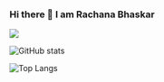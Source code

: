 ### Hi there 👋 I am Rachana Bhaskar

<!--
**rachana15/rachana15** is a ✨ _special_ ✨ repository because its `README.md` (this file) appears on your GitHub profile.

Here are some ideas to get you started:

- 🔭 I’m currently working on ...
- 🌱 I’m currently learning ...
- 👯 I’m looking to collaborate on ...
- 🤔 I’m looking for help with ...
- 💬 Ask me about ...
- 📫 How to reach me: ...
- 😄 Pronouns: ...
- ⚡ Fun fact: ...
-->
![](https://visitor-badge.laobi.icu/badge?page_id=rachana15.rachana15)

![GitHub stats](https://github-readme-stats.vercel.app/api?username=rachana15&show_icons=true&theme=radical)

![Top Langs](https://github-readme-stats.vercel.app/api/top-langs/?username=CharalambosIoannou&theme=radical&hide=php)
